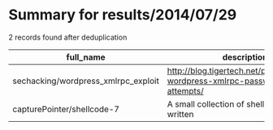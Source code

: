 
# Summary for results/2014/07/29
    
2 records found after deduplication

| full_name | description | html_url | matched_list | matched_count | pushed_at | size | stargazers_count | language | forks_count |
|-------------------------------------|------------------------------------------------------------------------------|--------------------------------------------------------|----------------|-----------------|---------------------------|--------|--------------------|------------|---------------|
| sechacking/wordpress_xmlrpc_exploit | http://blog.tigertech.net/posts/blocking-wordpress-xmlrpc-password-attempts/ | https://github.com/sechacking/wordpress_xmlrpc_exploit | ['exploit'] | 1 | 2014-07-29 19:17:28+00:00 | 96 | 0 | nan | 0 |
| capturePointer/shellcode-7 | A small collection of shellcode I've written | https://github.com/capturePointer/shellcode-7 | ['shellcode'] | 1 | 2014-07-29 20:34:14+00:00 | 140 | 0 | Assembly | 0 |
